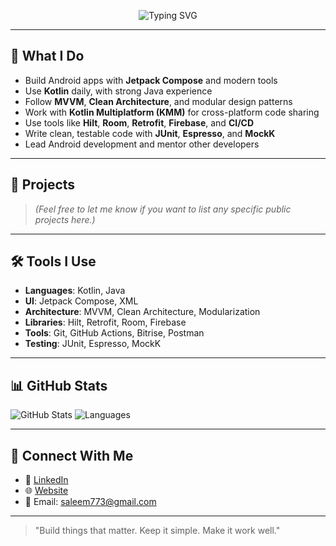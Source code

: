 

<!--
## Hi there 👋
**SaleemuddinOfficial/SaleemuddinOfficial** is a ✨ _special_ ✨ repository because its `README.md` (this file) appears on your GitHub profile.

Here are some ideas to get you started:

- 🔭 I’m currently working on ...
- 🌱 I’m currently learning ...
- 👯 I’m looking to collaborate on ...
- 🤔 I’m looking for help with ...
- 💬 Ask me about ...
- 📫 How to reach me: ...
- 😄 Pronouns: ...
- ⚡ Fun fact: ...
-->

 <p align="center">
  <img src="https://readme-typing-svg.demolab.com/?lines=Hi,+I'm+Saleemuddin+Khan+👋;Senior+Android+Developer+💻;Kotlin+%7C+Java+%7C+Jetpack+Compose+%7C+KMM+🚀;Welcome+to+my+GitHub+👨‍💻+✨&center=true&width=500&height=50&font=Fira+Code&pause=1000&color=38BDF8&vCenter=true" alt="Typing SVG" />
</p>

---

## 💼 What I Do

- Build Android apps with **Jetpack Compose** and modern tools
- Use **Kotlin** daily, with strong Java experience
- Follow **MVVM**, **Clean Architecture**, and modular design patterns
- Work with **Kotlin Multiplatform (KMM)** for cross-platform code sharing
- Use tools like **Hilt**, **Room**, **Retrofit**, **Firebase**, and **CI/CD**
- Write clean, testable code with **JUnit**, **Espresso**, and **MockK**
- Lead Android development and mentor other developers

---

## 🚀 Projects

> *(Feel free to let me know if you want to list any specific public projects here.)*

---

## 🛠 Tools I Use

- **Languages**: Kotlin, Java  
- **UI**: Jetpack Compose, XML  
- **Architecture**: MVVM, Clean Architecture, Modularization  
- **Libraries**: Hilt, Retrofit, Room, Firebase  
- **Tools**: Git, GitHub Actions, Bitrise, Postman  
- **Testing**: JUnit, Espresso, MockK  

---

## 📊 GitHub Stats

![GitHub Stats](https://github-readme-stats.vercel.app/api?username=SaleemuddinOfficial&show_icons=true&theme=tokyonight)
![Languages](https://github-readme-stats.vercel.app/api/top-langs/?username=SaleemuddinOfficial&layout=compact&theme=tokyonight)

---

## 🤝 Connect With Me

- 💼 [LinkedIn](https://www.linkedin.com/in/saleemuddinofficial)  
- 🌐 [Website](https://www.saleemuddin.in/)  
- 📧 Email: saleem773@gmail.com  

---

> "Build things that matter. Keep it simple. Make it work well."

